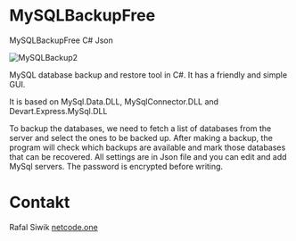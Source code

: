 # MySQLBackupFree
MySQLBackupFree C# Json

![MySQLBackup2](https://github.com/rafalmsiwik/MySQLBackupFree-GUI/assets/65105887/fa404c4b-0445-4cb7-928a-f061469a2f1a)

MySQL database backup and restore tool in C#. It has a friendly and simple GUI.

It is based on MySql.Data.DLL, MySqlConnector.DLL and Devart.Express.MySql.DLL

To backup the databases, we need to fetch a list of databases from the server and select the ones to be backed up. After making a backup, the program will check which backups are available and mark those databases that can be recovered.
All settings are in Json file and you can edit and add MySql servers. The password is encrypted before writing.

# Contakt
Rafal Siwik [netcode.one](https://www.google.com)
